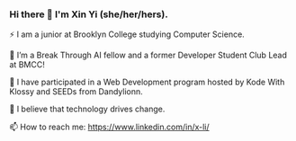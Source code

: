 ### Hi there 👋 I'm Xin Yi (she/her/hers).

⚡ I am a junior at Brooklyn College studying Computer Science.

🔭 I’m a Break Through AI fellow and a former Developer Student Club Lead at BMCC!

🌱 I have participated in a Web Development program hosted by Kode With Klossy and SEEDs from Dandylionn.

💬 I believe that technology drives change.

📫 How to reach me: https://www.linkedin.com/in/x-li/
